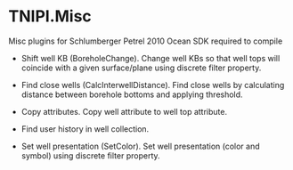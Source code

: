 # TNIPI.Misc
 
Misc plugins for Schlumberger Petrel 2010
Ocean SDK required to compile

- Shift well KB (BoreholeChange). Change well KBs so that well tops will coincide with a given surface/plane using discrete filter property.

- Find close wells (CalcInterwellDistance). Find close wells by calculating distance between borehole bottoms and applying threshold.

- Copy attributes. Copy well attribute to well top attribute.

- Find user history in well collection.

- Set well presentation (SetColor). Set well presentation (color and symbol) using discrete filter property.

